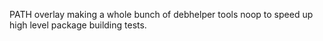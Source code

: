 PATH overlay making a whole bunch of debhelper tools noop to speed up high level package building tests.
